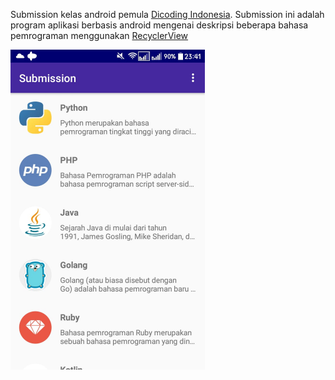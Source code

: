 <p>Submission kelas android pemula <span><a href="https://www.dicoding.com/academies/51/tutorials/1247" target="_blank">Dicoding Indonesia</a></span>. 
Submission ini adalah program aplikasi berbasis android mengenai deskripsi beberapa bahasa pemrograman menggunakan <span><a href="https://developer.android.com/reference/android/support/v7/widget/RecyclerView" targer="_blank">RecyclerView</a></span>
<div>  
<img src="img.jpeg" height="512px" style="padding: 16dp">
</div>
